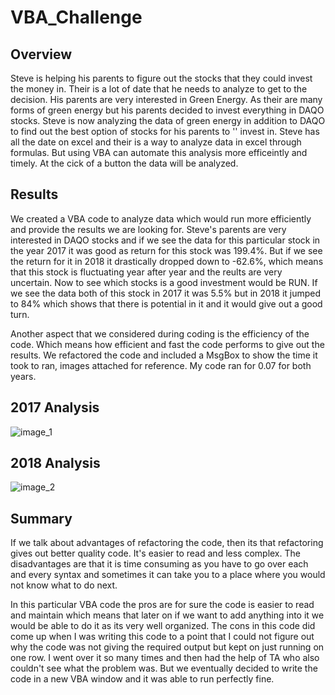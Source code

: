 # VBA_Challenge
## Overview
Steve is helping his parents to figure out the stocks that they could invest the money in. Their is a lot of 
date that he needs to analyze to get to the decision. His parents are very interested in Green Energy. As
their are many forms of green energy but his parents decided to invest everything in DAQO stocks. Steve is now
analyzing the data of green energy in addition to DAQO to find out the best option of stocks for his parents to ''
invest in. Steve has all the date on excel and their is a way to analyze data in excel through formulas. But using 
VBA can automate this analysis more efficeintly and timely. At the cick of a button the data will be analyzed.

## Results
We created a VBA code to analyze data which would run more efficiently and provide the results we are looking for.
Steve's parents are very interested in DAQO stocks and if we see the data for this particular stock in the year 2017
it was good as return for this stock was 199.4%. But if we see the return for it in 2018 it drastically dropped down
to -62.6%, which means that this stock is fluctuating year after year and the reults are very uncertain.
Now to see which stocks is a good investment would be RUN. If we see the data both of this stock in 2017 it was 5.5%
but in 2018 it jumped to 84% which shows that there is potential in it and it would give out a good turn.

Another aspect that we considered during coding is the efficiency of the code. Which means how efficient and fast the 
code performs to give out the results. We refactored the code and included a MsgBox to show the time it took to ran,
images attached for reference. My code ran for 0.07 for both years. 

## 2017 Analysis
![image_1](https://user-images.githubusercontent.com/91965321/139556065-8af185d9-10ed-4da8-84f9-c8c5c5b75183.PNG)



## 2018 Analysis
![image_2](https://user-images.githubusercontent.com/91965321/139556071-602e6985-0606-4d8f-b622-c89d5879ca71.PNG)



## Summary
If we talk about advantages of refactoring the code, then its that refactoring gives out better quality code. It's
easier to read and less complex. The disadvantages are that it is time consuming as you have to go over each and every
syntax and sometimes it can take you to a place where you would not know what to do next. 

In this particular VBA code the pros are for sure the code is easier to read and maintain which means
that later on if we want to add anything into it we would be able to do it as its very well organized.
The cons in this code did come up when I was writing this code to a point that I could not figure out why the
code was not giving the required output but kept on just running on one row. I went over it so many times and then
had the help of TA who also couldn't see what the problem was. But we eventually decided to write the code in a new
VBA window and it was able to run perfectly fine.








